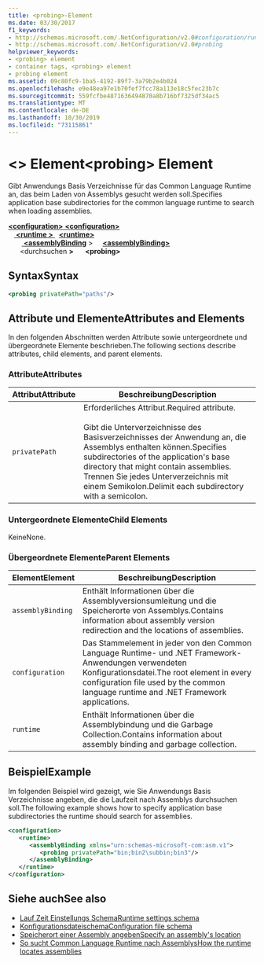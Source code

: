 ```yaml
---
title: <probing>-Element
ms.date: 03/30/2017
f1_keywords:
- http://schemas.microsoft.com/.NetConfiguration/v2.0#configuration/runtime/assemblyBinding/probing
- http://schemas.microsoft.com/.NetConfiguration/v2.0#probing
helpviewer_keywords:
- <probing> element
- container tags, <probing> element
- probing element
ms.assetid: 09c80fc9-1ba5-4192-89f7-3a79b2e4b024
ms.openlocfilehash: e9e48ea97e1b70fef7fcc78a113e18c5fec23b7c
ms.sourcegitcommit: 559fcfbe4871636494870a8b716bf7325df34ac5
ms.translationtype: MT
ms.contentlocale: de-DE
ms.lasthandoff: 10/30/2019
ms.locfileid: "73115861"
---
```

# <a name="probing-element"></a><span data-ttu-id="9b17e-102">\<> Element</span><span class="sxs-lookup"><span data-stu-id="9b17e-102">\<probing> Element</span></span>
<span data-ttu-id="9b17e-103">Gibt Anwendungs Basis Verzeichnisse für das Common Language Runtime an, das beim Laden von Assemblys gesucht werden soll.</span><span class="sxs-lookup"><span data-stu-id="9b17e-103">Specifies application base subdirectories for the common language runtime to search when loading assemblies.</span></span>  
  
<span data-ttu-id="9b17e-104">[ **\<configuration>** ](../configuration-element.md)</span><span class="sxs-lookup"><span data-stu-id="9b17e-104">[**\<configuration>**](../configuration-element.md)</span></span>\
<span data-ttu-id="9b17e-105">&nbsp; &nbsp;[ **\<runtime >** ](runtime-element.md) </span><span class="sxs-lookup"><span data-stu-id="9b17e-105">&nbsp;&nbsp;[**\<runtime>**](runtime-element.md)</span></span>\
<span data-ttu-id="9b17e-106">&nbsp; &nbsp; &nbsp; &nbsp;[ **\<assemblyBinding**](assemblybinding-element-for-runtime.md) > </span><span class="sxs-lookup"><span data-stu-id="9b17e-106">&nbsp;&nbsp;&nbsp;&nbsp;[**\<assemblyBinding>**](assemblybinding-element-for-runtime.md)</span></span>\
<span data-ttu-id="9b17e-107">&nbsp;&nbsp;&nbsp;&nbsp;&nbsp;&nbsp;\<durchsuchen **>**</span><span class="sxs-lookup"><span data-stu-id="9b17e-107">&nbsp;&nbsp;&nbsp;&nbsp;&nbsp;&nbsp;**\<probing>**</span></span>  
  
## <a name="syntax"></a><span data-ttu-id="9b17e-108">Syntax</span><span class="sxs-lookup"><span data-stu-id="9b17e-108">Syntax</span></span>  
  
```xml  
<probing privatePath="paths"/>  
```  
  
## <a name="attributes-and-elements"></a><span data-ttu-id="9b17e-109">Attribute und Elemente</span><span class="sxs-lookup"><span data-stu-id="9b17e-109">Attributes and Elements</span></span>  
 <span data-ttu-id="9b17e-110">In den folgenden Abschnitten werden Attribute sowie untergeordnete und übergeordnete Elemente beschrieben.</span><span class="sxs-lookup"><span data-stu-id="9b17e-110">The following sections describe attributes, child elements, and parent elements.</span></span>  
  
### <a name="attributes"></a><span data-ttu-id="9b17e-111">Attribute</span><span class="sxs-lookup"><span data-stu-id="9b17e-111">Attributes</span></span>  
  
|<span data-ttu-id="9b17e-112">Attribut</span><span class="sxs-lookup"><span data-stu-id="9b17e-112">Attribute</span></span>|<span data-ttu-id="9b17e-113">Beschreibung</span><span class="sxs-lookup"><span data-stu-id="9b17e-113">Description</span></span>|  
|---------------|-----------------|  
|`privatePath`|<span data-ttu-id="9b17e-114">Erforderliches Attribut.</span><span class="sxs-lookup"><span data-stu-id="9b17e-114">Required attribute.</span></span><br /><br /> <span data-ttu-id="9b17e-115">Gibt die Unterverzeichnisse des Basisverzeichnisses der Anwendung an, die Assemblys enthalten können.</span><span class="sxs-lookup"><span data-stu-id="9b17e-115">Specifies subdirectories of the application's base directory that might contain assemblies.</span></span> <span data-ttu-id="9b17e-116">Trennen Sie jedes Unterverzeichnis mit einem Semikolon.</span><span class="sxs-lookup"><span data-stu-id="9b17e-116">Delimit each subdirectory with a semicolon.</span></span>|  
  
### <a name="child-elements"></a><span data-ttu-id="9b17e-117">Untergeordnete Elemente</span><span class="sxs-lookup"><span data-stu-id="9b17e-117">Child Elements</span></span>  

<span data-ttu-id="9b17e-118">Keine</span><span class="sxs-lookup"><span data-stu-id="9b17e-118">None.</span></span>  
  
### <a name="parent-elements"></a><span data-ttu-id="9b17e-119">Übergeordnete Elemente</span><span class="sxs-lookup"><span data-stu-id="9b17e-119">Parent Elements</span></span>  
  
|<span data-ttu-id="9b17e-120">Element</span><span class="sxs-lookup"><span data-stu-id="9b17e-120">Element</span></span>|<span data-ttu-id="9b17e-121">Beschreibung</span><span class="sxs-lookup"><span data-stu-id="9b17e-121">Description</span></span>|  
|-------------|-----------------|  
|`assemblyBinding`|<span data-ttu-id="9b17e-122">Enthält Informationen über die Assemblyversionsumleitung und die Speicherorte von Assemblys.</span><span class="sxs-lookup"><span data-stu-id="9b17e-122">Contains information about assembly version redirection and the locations of assemblies.</span></span>|  
|`configuration`|<span data-ttu-id="9b17e-123">Das Stammelement in jeder von den Common Language Runtime- und .NET Framework-Anwendungen verwendeten Konfigurationsdatei.</span><span class="sxs-lookup"><span data-stu-id="9b17e-123">The root element in every configuration file used by the common language runtime and .NET Framework applications.</span></span>|  
|`runtime`|<span data-ttu-id="9b17e-124">Enthält Informationen über die Assemblybindung und die Garbage Collection.</span><span class="sxs-lookup"><span data-stu-id="9b17e-124">Contains information about assembly binding and garbage collection.</span></span>|  
  
## <a name="example"></a><span data-ttu-id="9b17e-125">Beispiel</span><span class="sxs-lookup"><span data-stu-id="9b17e-125">Example</span></span>  
 <span data-ttu-id="9b17e-126">Im folgenden Beispiel wird gezeigt, wie Sie Anwendungs Basis Verzeichnisse angeben, die die Laufzeit nach Assemblys durchsuchen soll.</span><span class="sxs-lookup"><span data-stu-id="9b17e-126">The following example shows how to specify application base subdirectories the runtime should search for assemblies.</span></span>  
  
```xml  
<configuration>  
   <runtime>  
      <assemblyBinding xmlns="urn:schemas-microsoft-com:asm.v1">  
         <probing privatePath="bin;bin2\subbin;bin3"/>  
      </assemblyBinding>  
   </runtime>  
</configuration>  
```  
  
## <a name="see-also"></a><span data-ttu-id="9b17e-127">Siehe auch</span><span class="sxs-lookup"><span data-stu-id="9b17e-127">See also</span></span>

- [<span data-ttu-id="9b17e-128">Lauf Zeit Einstellungs Schema</span><span class="sxs-lookup"><span data-stu-id="9b17e-128">Runtime settings schema</span></span>](index.md)
- [<span data-ttu-id="9b17e-129">Konfigurationsdateischema</span><span class="sxs-lookup"><span data-stu-id="9b17e-129">Configuration file schema</span></span>](../index.md)
- [<span data-ttu-id="9b17e-130">Speicherort einer Assembly angeben</span><span class="sxs-lookup"><span data-stu-id="9b17e-130">Specify an assembly's location</span></span>](../../../../standard/assembly/location.md)
- [<span data-ttu-id="9b17e-131">So sucht Common Language Runtime nach Assemblys</span><span class="sxs-lookup"><span data-stu-id="9b17e-131">How the runtime locates assemblies</span></span>](../../../deployment/how-the-runtime-locates-assemblies.md)

